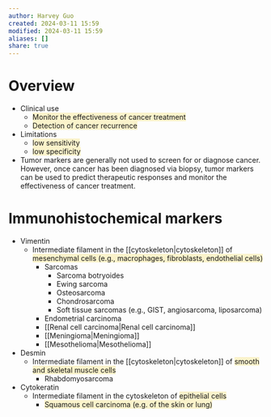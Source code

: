 ```yaml
---
author: Harvey Guo
created: 2024-03-11 15:59
modified: 2024-03-11 15:59
aliases: []
share: true
---
```

# Overview
- Clinical use
	- <span style="background:rgba(240, 200, 0, 0.2)">Monitor the effectiveness of cancer treatment</span>
	- <span style="background:rgba(240, 200, 0, 0.2)">Detection of cancer recurrence</span>
- Limitations
	- <span style="background:rgba(240, 200, 0, 0.2)">low sensitivity</span>
	- <span style="background:rgba(240, 200, 0, 0.2)">low specificity</span>
- Tumor markers are generally not used to screen for or diagnose cancer. However, once cancer has been diagnosed via biopsy, tumor markers can be used to predict therapeutic responses and monitor the effectiveness of cancer treatment.
# Immunohistochemical markers
- Vimentin	
	- Intermediate filament in the [[cytoskeleton|cytoskeleton]] of <span style="background:rgba(240, 200, 0, 0.2)">mesenchymal cells (e.g., macrophages, fibroblasts, endothelial cells)</span>
		- Sarcomas
			- Sarcoma botryoides
			- Ewing sarcoma
			- Osteosarcoma
			- Chondrosarcoma
			- Soft tissue sarcomas (e.g., GIST, angiosarcoma, liposarcoma)
		- Endometrial carcinoma
		- [[Renal cell carcinoma|Renal cell carcinoma]]
		- [[Meningioma|Meningioma]]
		- [[Mesothelioma|Mesothelioma]]
- Desmin	
	- Intermediate filament in the [[cytoskeleton|cytoskeleton]] of <span style="background:rgba(240, 200, 0, 0.2)">smooth and skeletal muscle cells</span>
		- Rhabdomyosarcoma
- Cytokeratin
	- Intermediate filament in the cytoskeleton of <span style="background:rgba(240, 200, 0, 0.2)">epithelial cells</span>
		- <span style="background:rgba(240, 200, 0, 0.2)">Squamous cell carcinoma (e.g. of the skin or lung)</span>
